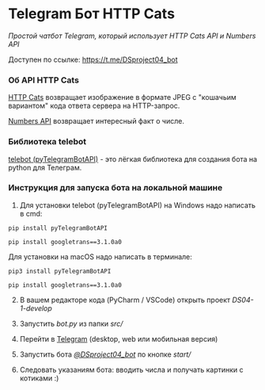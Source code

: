 # Telegram Бот HTTP Cats 

*Простой чатбот Telegram, который использует HTTP Cats API и Numbers API*

Доступен по ссылке: https://t.me/DSproject04_bot


### Об API HTTP Cats

[HTTP Cats](https://http.cat/) возвращает изображение в формате JPEG с "кошачьим вариантом" кода ответа сервера на HTTP-запрос. 

[Numbers API](http://numbersapi.com) возвращает интересный факт о числе.

### Библиотека telebot

[telebot (pyTelegramBotAPI)](https://pytba.readthedocs.io/ru/latest/index.html) - это лёгкая библиотека для создания бота на python для Телеграм.

### Инструкция для запуска бота на локальной машине

1. Для установки telebot (pyTelegramBotAPI) на Windows надо написать в cmd:

`pip install pyTelegramBotAPI`

`pip install googletrans==3.1.0a0`

Для установки на macOS надо написать в терминале:

`pip3 install pyTelegramBotAPI`

`pip install googletrans==3.1.0a0`

2. В вашем редакторе кода (PyCharm / VSCode) открыть проект _DS04-1-develop_

3. Запустить _bot.py_ из папки _src/_

4. Перейти в [Telegram](https://t.me/DSproject04_bot) (desktop, web или мобильная версия)

5. Запустить бота _[@DSproject04_bot](https://t.me/DSproject04_bot)_ по кнопке _start/_

6. Следовать указаниям бота: вводить числа и получать картинки с котиками :)